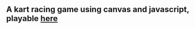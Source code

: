 ## A kart racing game using canvas and javascript, playable [here](https://khiet-js-kart.herokuapp.com/kart.html)
